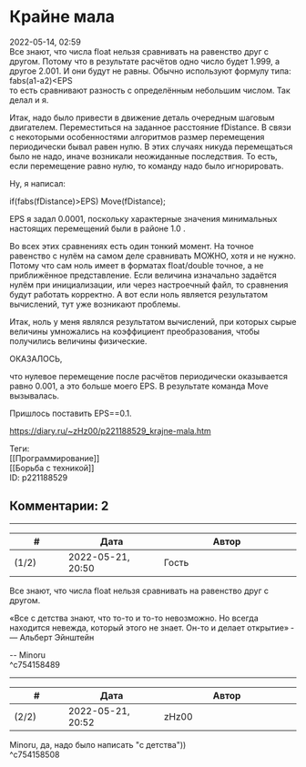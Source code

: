 Крайне мала
===========

  
2022-05-14, 02:59  
 Все знают, что числа float нельзя сравнивать на равенство друг с другом. Потому что в результате расчётов одно число будет 1.999, а другое 2.001. И они будут не равны. Обычно используют формулу типа:   
 fabs(a1-a2)<EPS   
 то есть сравнивают разность с определённым небольшим числом. Так делал и я.   
   
 Итак, надо было привести в движение деталь очередным шаговым двигателем. Переместиться на заданное расстояние fDistance. В связи с некоторыми особенностями алгоритмов размер перемещения периодически бывал равен нулю. В этих случаях никуда перемещаться было не надо, иначе возникали неожиданные последствия. То есть, если перемещение равно нулю, то команду надо было игнорировать.   
   
 Ну, я написал:   
   
 if(fabs(fDistance)>EPS) Move(fDistance);   
   
 EPS я задал 0.0001, поскольку характерные значения минимальных настоящих перемещений были в районе 1.0 .   
   
 Во всех этих сравнениях есть один тонкий момент. На точное равенство с нулём на самом деле сравнивать МОЖНО, хотя и не нужно. Потому что сам ноль имеет в форматах float/double точное, а не приближённое представление. Если величина изначально задаётся нулём при инициализации, или через настроечный файл, то сравнения будут работать корректно. А вот если ноль является результатом вычислений, тут уже возникают проблемы.   
   
 Итак, ноль у меня являлся результатом вычислений, при которых сырые величины умножались на коэффициент преобразования, чтобы получились величины физические.   
   
 ОКАЗАЛОСЬ,   
   
 что нулевое перемещение после расчётов периодически оказывается равно 0.001, а это больше моего EPS. В результате команда Move вызывалась.   
   
 Пришлось поставить EPS==0.1.   
  
<https://diary.ru/~zHz00/p221188529_krajne-mala.htm>  
  
Теги:  
[[Программирование]]  
[[Борьба с техникой]]  
ID: p221188529  


Комментарии: 2
--------------

  


---



|         #         |              Дата              |                     Автор                     |           ID           |
| --- | --- | --- | --- |
| (1/2) | 2022-05-21, 20:50 | Гость | c754158489 |

  
  Все знают, что числа float нельзя сравнивать на равенство друг с другом.    
   
 «Все с детства знают, что то-то и то-то невозможно. Но всегда находится невежда, который этого не знает. Он-то и делает открытие» ­— Альберт Эйнштейн   
   
 -- Minoru   
 ^c754158489

---



|         #         |              Дата              |                     Автор                     |           ID           |
| --- | --- | --- | --- |
| (2/2) | 2022-05-21, 20:52 | zHz00 | c754158508 |

  
 Minoru, да, надо было написать "с детства"))   
 ^c754158508